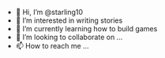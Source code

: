 - 👋 Hi, I’m @starling10
- 👀 I’m interested in writing stories
- 🌱 I’m currently learning how to build games
- 💞️ I’m looking to collaborate on ...
- 📫 How to reach me ...

<!---
starling10/starling10 is a ✨ special ✨ repository because its `README.md` (this file) appears on your GitHub profile.
You can click the Preview link to take a look at your changes.
--->
